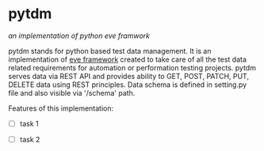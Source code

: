 # pytdm
_an implementation of python eve framwork_

pytdm stands for python based test data management. It is an implementation of [eve framework](http://python-eve.org) created to take care of all the test data related requirements for automation or performation testing projects. pytdm serves data via REST API and provides ability to GET, POST, PATCH, PUT, DELETE data using REST principles. Data schema is defined in setting.py file and also visible via '/schema' path.

Features of this implementation:
- [ ] task 1
- [ ] task 2

